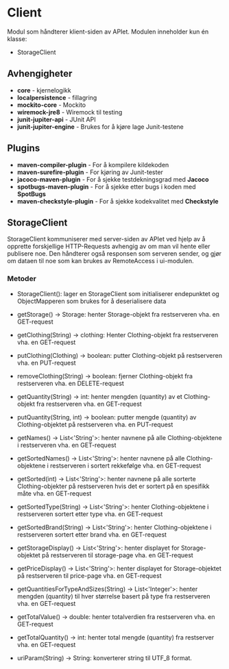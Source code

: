 # Client

Modul som håndterer klient-siden av APIet.
Modulen inneholder kun én klasse:

- StorageClient

## Avhengigheter

- **core** - kjernelogikk
- **localpersistence** - fillagring
- **mockito-core** - Mockito
- **wiremock-jre8** - Wiremock til testing
- **junit-jupiter-api** - JUnit API
- **junit-jupiter-engine** - Brukes for å kjøre lage Junit-testene

## Plugins

- **maven-compiler-plugin** - For å kompilere kildekoden
- **maven-surefire-plugin** - For kjøring av Junit-tester
- **jacoco-maven-plugin** - For å sjekke testdekningsgrad med **Jacoco**
- **spotbugs-maven-plugin** - For å sjekke etter bugs i koden med **SpotBugs**
- **maven-checkstyle-plugin** - For å sjekke kodekvalitet med **Checkstyle**

## StorageClient

StorageClient kommuniserer med server-siden av APIet ved hjelp av å opprette forskjellige HTTP-Requests avhengig av om man vil hente eller publisere noe. Den håndterer også responsen som serveren sender, og gjør om dataen til noe som kan brukes av RemoteAccess i ui-modulen.

### Metoder

- StorageClient(): lager en StorageClient som initialiserer endepunktet og ObjectMapperen som brukes for å deserialisere data

- getStorage() -> Storage: henter Storage-objekt fra restserveren vha. en GET-request

- getClothing(String) -> clothing: Henter Clothing-objekt fra restserveren vha. en GET-request

- putClothing(Clothing) -> boolean: putter Clothing-objekt på restserveren vha. en PUT-request

- removeClothing(String) -> boolean: fjerner Clothing-objekt fra restserveren vha. en DELETE-request

- getQuantity(String) -> int: henter mengden (quantity) av et Clothing-objekt fra restserveren vha. en GET-request

- putQuantity(String, int) -> boolean: putter mengde (quantity) av Clothing-objektet på restserveren vha. en PUT-request 

- getNames() -> List<'String'>: henter navnene på alle Clothing-objektene i restserveren vha. en GET-request

- getSortedNames() -> List<'String'>: henter navnene på alle Clothing-objektene i restserveren i sortert rekkefølge vha. en GET-request

- getSorted(int) -> List<'String'>: henter navnene på alle sorterte Clothing-objekter på restserveren hvis det er sortert på en spesifikk måte vha. en GET-request

- getSortedType(String) -> List<'String'>: henter Clothing-objektene i restserveren sortert etter type vha. en GET-request

- getSortedBrand(String) -> List<'String'>: henter Clothing-objektene i restserveren sortert etter brand vha. en GET-request

- getStorageDisplay() -> List<'String'>: henter displayet for Storage-objektet på restserveren til storage-page vha. en GET-request

- getPriceDisplay() -> List<'String'>: henter displayet for Storage-objektet på restserveren til price-page vha. en GET-request

- getQuantitiesForTypeAndSizes(String) -> List<'Integer'>: henter mengden (quantity) til hver størrelse basert på type fra restserveren vha. en GET-request

- getTotalValue() -> double: henter totalverdien fra restserveren vha. en GET-request

- getTotalQuantity() -> int: henter total mengde (quantity) fra restserver vha. en GET-request

- uriParam(String) -> String: konverterer string til UTF_8 format.